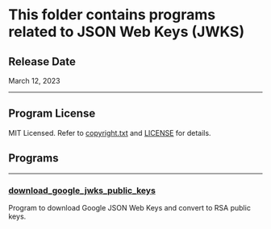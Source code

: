 # This folder contains programs related to JSON Web Keys (JWKS)

## Release Date
March 12, 2023

---
## Program License

MIT Licensed. Refer to [copyright.txt](../../copyright.txt) and [LICENSE](../../LICENSE) for details.

## Programs

***
### [download_google_jwks_public_keys](Google)
Program to download Google JSON Web Keys and convert to RSA public keys.

